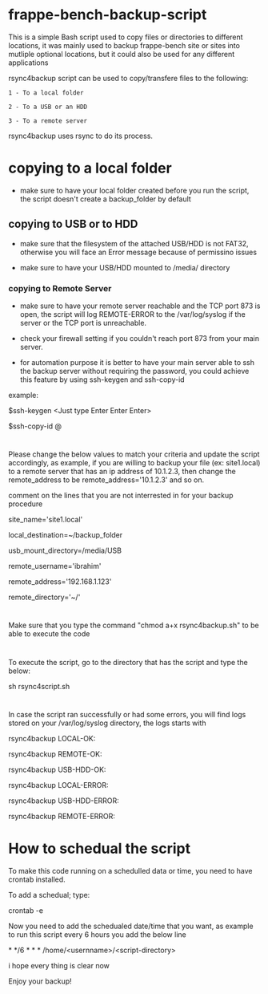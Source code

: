 # frappe-bench-backup-script
This is a simple Bash script used to copy files or directories to different locations, it was mainly used to backup frappe-bench site or sites into mutliple optional locations, but it could also be used for any different applications

rsync4backup script can be used to copy/transfere files to the following:

    1 - To a local folder
  
    2 - To a USB or an HDD 

    3 - To a remote server

rsync4backup uses rsync to do its process.

# copying to a local folder
- make sure to have your local folder created before you run the script,
the script doesn't create a backup_folder by default

## copying to USB or to HDD
- make sure that the filesystem of the attached USB/HDD is not FAT32, otherwise you will face an Error message because of permissino issues

- make sure to have your USB/HDD mounted to /media/ directory

### copying to Remote Server
- make sure to have your remote server reachable and the TCP port 873 is open, the script will log REMOTE-ERROR to the /var/log/syslog if the server or the TCP port is unreachable.

- check your firewall setting if you couldn't reach port 873 from your main server.

- for automation purpose it is better to have your main server able to ssh the backup server without requiring the password, you could achieve this feature by using ssh-keygen and ssh-copy-id 

example:

\$ssh-keygen 
\<Just type Enter Enter Enter>

\$ssh-copy-id <username>@<remote-ip-address>

#

Please change the below values to match your criteria and update the script accordingly, 
as example, if you are willing to backup your file (ex: site1.local) to a remote server that has an ip address of 10.1.2.3, then change the remote_address to be remote_address='10.1.2.3' and so on.

comment on the lines that you are not interrested in for your backup procedure

site_name='site1.local'

local_destination=~/backup_folder

usb_mount_directory=/media/USB

remote_username='ibrahim'

remote_address='192.168.1.123'

remote_directory='~/'

#
Make sure that you type the command "chmod a+x rsync4backup.sh" to be able to execute the code

#
To execute the script, go to the directory that has the script and type the below:

sh rsync4script.sh 

# 
In case the script ran successfully or had some errors, you will find logs stored on your /var/log/syslog directory, the logs starts with 

rsync4backup LOCAL-OK:

rsync4backup REMOTE-OK:

rsync4backup USB-HDD-OK:

rsync4backup LOCAL-ERROR:

rsync4backup USB-HDD-ERROR:

rsync4backup REMOTE-ERROR:

# How to schedual the script
To make this code running on a schedulled data or time, you need to have crontab installed.

To add a schedual; type:

crontab -e

Now you need to add the schedualed date/time that you want, as example to run this script every 6 hours you add the below line

 \* */6 * * * /home/\<usernname>/\<script-directory>


i hope every thing is clear now

Enjoy your backup!




